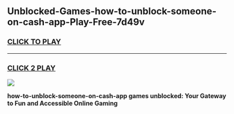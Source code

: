 
## Unblocked-Games-how-to-unblock-someone-on-cash-app-Play-Free-7d49v
<h3>
<a href="https://premium76.site?title=how-to-unblock-someone-on-cash-app&ref=21A">CLICK TO PLAY</a></h3>
<hr>

<h3>
<a href="https://premium76.site?title=how-to-unblock-someone-on-cash-app&ref=21A">CLICK 2 PLAY</a>
  
</h3>

<a href="https://premium76.site?title=how-to-unblock-someone-on-cash-app&ref=21A"><img src="https://clearcache.store/games.png"></a>


**how-to-unblock-someone-on-cash-app games unblocked: Your Gateway to Fun and Accessible Online Gaming**
